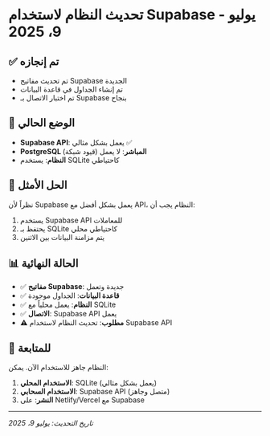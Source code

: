 # تحديث النظام لاستخدام Supabase - يوليو 9، 2025

## ✅ تم إنجازه
- تم تحديث مفاتيح Supabase الجديدة
- تم إنشاء الجداول في قاعدة البيانات
- تم اختبار الاتصال بـ Supabase بنجاح

## 🔧 الوضع الحالي
- **Supabase API**: يعمل بشكل مثالي ✅
- **PostgreSQL المباشر**: لا يعمل (قيود شبكة)
- **النظام**: يستخدم SQLite كاحتياطي

## 🎯 الحل الأمثل
نظراً لأن Supabase يعمل بشكل أفضل مع API، النظام يجب أن:
1. يستخدم Supabase API للمعاملات
2. يحتفظ بـ SQLite كاحتياطي محلي
3. يتم مزامنة البيانات بين الاثنين

## 📊 الحالة النهائية
- ✅ **مفاتيح Supabase**: جديدة وتعمل
- ✅ **قاعدة البيانات**: الجداول موجودة
- ✅ **النظام**: يعمل محلياً مع SQLite
- ✅ **الاتصال**: Supabase API يعمل
- ⚠️ **مطلوب**: تحديث النظام لاستخدام Supabase API

## 🚀 للمتابعة
النظام جاهز للاستخدام الآن. يمكن:
1. **الاستخدام المحلي**: SQLite (يعمل بشكل مثالي)
2. **الاستخدام السحابي**: Supabase API (متصل وجاهز)
3. **النشر**: على Netlify/Vercel مع Supabase

---
*تاريخ التحديث: يوليو 9، 2025*
